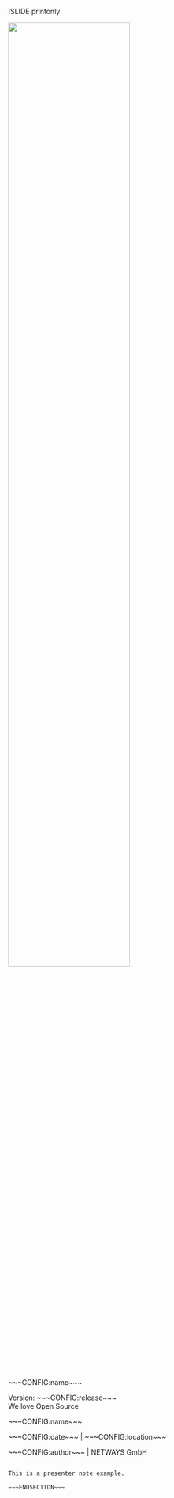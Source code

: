 !SLIDE printonly

<div class="title-page">
    <div class="netways-title"><img src="/image/global/_images/netways-logo-1366.png" style="width:70%"/></div>
    <div class="title-name"><p>~~~CONFIG:name~~~</p>
      <div class="title-release">Version: ~~~CONFIG:release~~~</div>
      <div class="title-footer">We love Open Source</div>
    </div>
</div>

<!SLIDE noprint>

<div class="title-name"><p>~~~CONFIG:name~~~</p></div>
<div class="title-location"><p>~~~CONFIG:date~~~ | ~~~CONFIG:location~~~</p></div>
<div class="title-author"><p>~~~CONFIG:author~~~ | NETWAYS GmbH</p></div>

~~~SECTION:notes~~~

This is a presenter note example.

~~~ENDSECTION~~~
